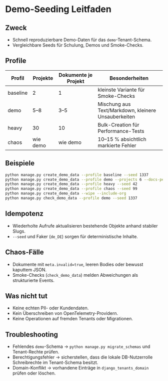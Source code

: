 # Demo-Seeding Leitfaden

## Zweck
- Schnell reproduzierbare Demo-Daten für das `demo`-Tenant-Schema.
- Vergleichbare Seeds für Schulung, Demos und Smoke-Checks.

## Profile
| Profil | Projekte | Dokumente je Projekt | Besonderheiten |
| --- | --- | --- | --- |
| baseline | 2 | 1 | kleinste Variante für Smoke-Checks |
| demo | 5–8 | 3–5 | Mischung aus Text/Markdown, kleinere Unsauberkeiten |
| heavy | 30 | 10 | Bulk-Creation für Performance-Tests |
| chaos | wie demo | wie demo | 10–15 % absichtlich markierte Fehler |

## Beispiele
```bash
python manage.py create_demo_data --profile baseline --seed 1337
python manage.py create_demo_data --profile demo --projects 6 --docs-per-project 4 --seed 1337
python manage.py create_demo_data --profile heavy --seed 42
python manage.py create_demo_data --profile chaos --seed 99
python manage.py create_demo_data --wipe --include-org
python manage.py check_demo_data --profile demo --seed 1337
```

## Idempotenz
- Wiederholte Aufrufe aktualisieren bestehende Objekte anhand stabiler Slugs.
- `--seed` und Faker (`de_DE`) sorgen für deterministische Inhalte.

## Chaos-Fälle
- Dokumente mit `meta.invalid=true`, leeren Bodies oder bewusst kaputtem JSON.
- Smoke-Checks (`check_demo_data`) melden Abweichungen als strukturierte Events.

## Was nicht tut
- Keine echten PII- oder Kundendaten.
- Kein Überschreiben von OpenTelemetry-Providern.
- Keine Operationen auf fremden Tenants oder Migrationen.

## Troubleshooting
- Fehlendes `demo`-Schema → `python manage.py migrate_schemas` und Tenant-Rechte prüfen.
- Berechtigungsfehler → sicherstellen, dass die lokale DB-Nutzerrolle Schreibrechte im Tenant-Schema besitzt.
- Domain-Konflikt → vorhandene Einträge in `django_tenants_domain` prüfen oder löschen.
